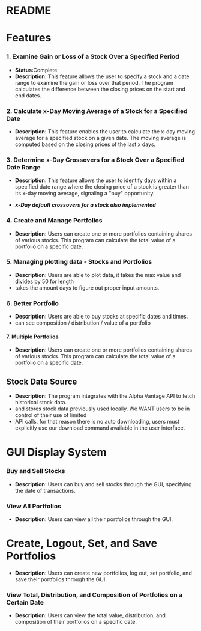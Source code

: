 # **README**

# **Features**

### **1. Examine Gain or Loss of a Stock Over a Specified Period**

* **Status**:Complete
* **Description**: This feature allows the user to specify a stock and a date range to examine the
  gain or loss over that period. The program calculates the difference between the closing prices on
  the start and end dates.

### **2. Calculate x-Day Moving Average of a Stock for a Specified Date**


* **Description**: This feature enables the user to calculate the x-day moving average for a
  specified stock on a given date. The moving average is computed based on the closing prices of the
  last x days.

### **3. Determine x-Day Crossovers for a Stock Over a Specified Date Range**


* **Description**: This feature allows the user to identify days within a specified date range where
  the closing price of a stock is greater than its x-day moving average, signaling a "buy"
  opportunity.

* ***x-Day default crossovers for a stock also implemented***

### **4. Create and Manage Portfolios**

* **Description**: Users can create one or more portfolios containing shares of various stocks. This
  program can calculate the total value of a portfolio on a specific date.

### **5. Managing plotting data - Stocks and Portfolios**


* **Description**: Users are able to plot data, it takes the max value and divides by 50 for length
* takes the amount days to figure out proper input amounts.

### **6. Better Portfolio**


* **Description**: Users are able to buy stocks at specific dates and times.
* can see composition / distribution / value of a portfolio

#### **7. Multiple Portfolios**


* **Description**: Users can create one or more portfolios containing shares of various stocks. This
  program can calculate the total value of a portfolio on a specific date.


## **Stock Data Source**


* **Description**: The program integrates with the Alpha Vantage API to fetch historical stock data.
* and stores stock data previously used locally. We WANT users to be in control of their use of
  limited
* API calls, for that reason there is no auto downloading, users must explicitly use our download
  command available in the user interface.

# GUI Display System

### **Buy and Sell Stocks**

* **Description**: Users can buy and sell stocks through the GUI, specifying the date of transactions.


### **View All Portfolios**

* **Description**: Users can view all their portfolios through the GUI.


# **Create, Logout, Set, and Save Portfolios**


* **Description**: Users can create new portfolios, log out, set portfolio, and save their portfolios through the GUI.


### **View Total, Distribution, and Composition of Portfolios on a Certain Date**

* **Description**: Users can view the total value, distribution, and composition of their portfolios on a specific date.
